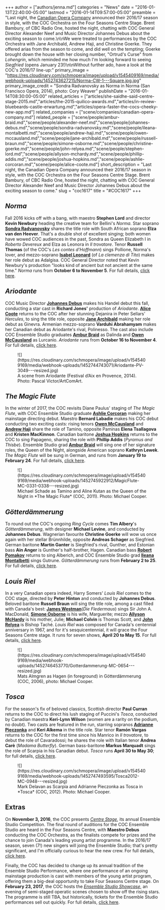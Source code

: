 +++
author = ["authors/jenna.md"]
categories = "News"
date = "2016-01-13T22:40:00-05:00"
lastmod = "2016-01-14T09:57:00-05:00"
preamble = "Last night, the [Canadian Opera Company](/scene/companies/canadian-opera-company/) announced their 2016/17 season in style, with the COC Orchestra on the Four Seasons Centre Stage. Brent Bambury, of CBC Radio One, hosted the night, chatting with COC General Director Alexander Neef and Music Director Johannes Debus about the exciting season to come.\n\nWe were treated to performances by the COC Orchestra with Jane Archibald, Andrew Haji, and Christine Goerke. They offered arias from the season to come, and did well on the tempting; Goerke brought down the house with her closing number, \"Ortrud's Curse\" from  *Lohengrin*, which reminded me how much I'm looking forward to seeing *Siegfried* (opens January 23!)\n\nWithout further ado, have a look at the COC's 2016/17 line-up:"
primary_image = "https://res.cloudinary.com/schmopera/image/upload/v1545409169/media/webhook-uploads/1452743627215/Norma-CW-1---Square.jpg.jpg"
primary_image_credit = "Sondra Radvanovsky as Norma in Norma (San Francisco Opera, 2014), photo: Cory Weaver"
publishDate = "2016-01-14T08:30:00-05:00"
related_articles = ["articles/she-saidhe-said-centre-stage-2015.md","articles/the-2015-quilico-awards.md","articles/in-review-bluebeards-castle-erwartung.md","articles/opera-faster-the-cocs-cheeky-new-app.md"]
related_companies = ["scene/companies/canadian-opera-company.md"]
related_people = ["scene/people/ambur-braid.md","scene/people/alexander-neef.md","scene/people/johannes-debus.md","scene/people/sondra-radvanovsky.md","scene/people/ileana-montalbetti.md","scene/people/andrew-haji.md","scene/people/owen-mccausland.md","scene/people/jane-archibald.md","scene/people/russell-braun.md","scene/people/simone-osborne.md","scene/people/christine-goerke.md","scene/people/john-relyea.md","scene/people/stephen-lord.md","scene/people/allyson-mchardy.md","scene/people/phillip-addis.md","scene/people/joshua-hopkins.md","scene/people/ashlie-corcoran.md","scene/people/alice-coote.md"]
short_description = "Last night, the Canadian Opera Company announced their 2016/17 season in style, with the COC Orchestra on the Four Seasons Centre Stage. Brent Bambury, of CBC Radio One, hosted the night, chatting with COC General Director Alexander Neef and Music Director Johannes Debus about the exciting season to come."
slug = "coc1617"
title = "#COC1617"
+++

## *Norma*

Fall 2016 kicks off with a bang, with maestro **Stephen Lord** and director **Kevin Newbury** heading the creative team for Bellini's *Norma*. Star soprano [**Sondra Radvanovsky**](/scene/people/sondra-radvanovsky/) shares the title role with South African soprano **Elza van den Heever**. That's a double shot of excellent singing; both women have wowed COC audiences in the past, Sondra as Queen Elizabeth I in *Roberto Devereux* and Elza as Leonora in *Il trovatore*. Tenor **Russell Thomas** (of the COC's *Les contes d'Hoffmann*) sings Pollione, Norma's lover, and mezzo-soprano [**Isabel Leonard**](/scene/people/isabel-leonard/) (of *La clemenza di Tito*) makes her role debut as Adalgisa. COC General Director noted that Kevin Newbury's production "looks kind of ancient but not ancient at the same time." *Norma* runs from **October 6 to November 5**. For full details, [click here](http://www.coc.ca/PerformancesAndTickets/1617Season/Norma.aspx).

## *Ariodante*

COC Music Director [**Johannes Debus**](/scene/people/johannes-debus/) makes his Handel debut this fall, conducting a star cast in **Richard Jones'** production of *Ariodante*. [**Alice Coote**](/talking-with-singers-alice-coote/) returns to the COC after her stunning Dejanira in Peter Sellars' *Hercules*, to sing the title role, opposite [**Jane Archibald**](/scene/people/jane-archibald/) making her role debut as Ginevra. Armenian mezzo-soprano **Varduhi Abrahamyam** makes her Canadian debut as Ariodante's rival, Polinesso. The cast also include COC Ensemble Studio graduates [**Ambur Braid**](/talking-with-singers-ambur-braid) as Dalinda and [**Owen McCausland**](/scene/people/owen-mccausland/) as Lurcanio. *Ariodante* runs from **October 16 to November 4**. For full details, [click here](http://www.coc.ca/PerformancesAndTickets/1617Season/Ariodante.aspx).

<figure data-type="image">![](https://res.cloudinary.com/schmopera/image/upload/v1545409169/media/webhook-uploads/1452744743071/Ariodante-PV-3049---resized.jpg)
<figcaption>A scene from Ariodante (Festival d’Aix en Provence, 2014). Photo: Pascal Victor/ArtComArt.
</figcaption></figure>

## *The Magic Flute*

In the winter of 2017, the COC revisits Diane Paulus' staging of *The Magic Flute*, with COC Ensemble Studio graduate [**Ashlie Corcoran**](/scene/people/ashlie-corcoran/) making her mainstage directing debut. Maestro **Bernard Labadie** makes his COC debut conducting two exciting casts: rising tenors [**Owen McCausland**](/scene/people/owen-mccausland/) and [**Andrew Haji**](/scene/people/andrew-haji/) share the role of Tamino, opposite Paminas **Elena Tsallagova** and **Kristen MacKinnon**. Canadian baritone [**Joshua Hopkins**](/talking-figaro-with-joshua-hopkins/) returns to the COC to sing Papageno, sharing the role with **Phillip Addis** (*Pyramus and Thisbe*). Ensemble Studio grad [**Ambur Braid**](/talking-with-singers-ambur-braid/) will sing one of her signature roles, the Queen of the Night, alongside American soprano **Kathryn Lewek**. *The Magic Flute* will be sung in German, and runs from **January 19 to February 24**. For full details, [click here](http://www.coc.ca/PerformancesAndTickets/1617Season/MagicFlute.aspx).

<figure data-type="image">
![](https://res.cloudinary.com/schmopera/image/upload/v1545409169/media/webhook-uploads/1452745922912/MagicFlute-MC-0331-0338---resized.jpg)
<figcaption>Michael Schade as Tamino and Aline Kutan as the Queen of the Night in *The Magic Flute* (COC, 2011). Photo: Michael Cooper.</figcaption></figure>

## *Götterdämmerung*

To round out the COC's ongoing *Ring Cycle* comes **Tim Albery**'s *Götterdämmerung*, with designer **Michael Levine**, and conducted by **Johannes Debus**. Wagnerian favourite **Christine Goerke** will wow us once again with her stellar Brünnhilde, opposite **Andreas Schager** as Siegfried. German baritone **Martin Ganter** is Siegfried's rival, Gunther, and Estonian bass **Ain Anger** is Gunther's half-brother, Hagen. Canadian bass [**Robert Pomakov**](/talking-with-singers-robert-pomakov) returns to sing Alberich, and COC Ensemble Studio grad [**Ileana Montalbetti**](/scene/people/ileana-montalbetti/) sings Gutrune. *Götterdämmerung* runs from **February 2 to 25**. For full details, [click here](http://www.coc.ca/PerformancesAndTickets/1617Season/Gotterdammerung.aspx).

## *Louis Riel*

In a very Canadian opera indeed, Harry Somers' *Louis Riel* comes to the COC stage, directed by **Peter Hinton** and conducted by **Johannes Debus**. Beloved baritone **Russell Braun** will sing the title role, among a cast filled with Canada's best: [**James Westman**](/scene/people/james-westman/)(*Die Fledermaus*) sings Sir John A. MacDonald, [**Simone Osborne**](/talking-with-singers-simonse-osborne/) is his wife, Marguerite; mezzo [**Allyson McHardy**](/scene/people/allyson-mchardy/) is his mother, Julie; **Michael Colvin** is Thomas Scott, and [**John Relyea**](/scene/people/john-relyea/) is Bishop Taché. *Louis Riel* was composed for Canada's centennial anniversary in 1967, and for it's sesquicentennial, it will grace the Four Seasons Centre stage. It runs for seven shows, **April 20 to May 15**. For full details, [click here](http://www.coc.ca/PerformancesAndTickets/1617Season/LouisRiel.aspx).

<figure data-type="image">
![](https://res.cloudinary.com/schmopera/image/upload/v1545409169/media/webhook-uploads/1452746453770/Gotterdammerung-MC-0654---resized.jpg)
<figcaption>Mats Almgren as Hagen (in foreground) in Götterdämmerung (COC, 2006), photo: Michael Cooper.</figcaption>
</figure>

## *Tosca*

For the season's fix of beloved classics, Scottish director **Paul Curran** returns to the COC to direct his lush staging of Puccini's *Tosca*, conducted by Canadian maestra **Keri-Lynn Wilson** (women are a rarity on the podium, no doubt). Two casts are featured in the run, starring sopranos [**Adrianne Pieczonka**](/scene/people/adrianne-pieczonka/) and **Keri Alkema** in the title role. Star tenor **Ramón Vargas** returns to the COC for the first time since his Manrico in *Il trovatore*, to debut the role of Cavaradossi; he shares the role with Italian tenor **Andrea Carè** (*Madama Butterfly*). German bass-baritone **Markus Marquadt** sings the role of Scarpia in his Canadian debut. *Tosca* runs **April 30 to May 30**; for full details, [click here](http://www.coc.ca/PerformancesAndTickets/1617Season/Tosca.aspx). 

<figure data-type="image">
![](https://res.cloudinary.com/schmopera/image/upload/v1545409169/media/webhook-uploads/1452747493595/Tosca2012-MC-0948---resized.jpg)<figcaption>Mark Delavan as Scarpia and Adrianne Pieczonka as Tosca in *Tosca* (COC, 2012). Photo: Michael Cooper.</figcaption>
</figure>

## Extras

On **November 3, 2016**, the COC presents [*Centre Stage*](http://coccentrestage.ca/), its annual Ensemble Studio Competition. The final round of auditions for the COC Ensemble Studio are heard in the Four Seasons Centre, with **Maestro Debus** conducting the COC Orchestra, as the finalists compete for prizes and the chance to join Canada's leading young artist programme. In the 2016/17 season, seven (7!) new singers will joing the Ensemble Studio; that's pretty significant, and I'm officially curious to hear the new crew. For full details, [click here](http://coccentrestage.ca/).

Finally, the COC has decided to change up its annual tradition of the Ensemble Studio Performance, where one performance of an ongoing mainstage production is cast with members of the young artist program, offering them a big-deal opportunity to take Four Seasons Centre stage. On **February 23, 2017**, the COC hosts the [*Ensemble Studio Showcase*](http://www.coc.ca/PerformancesAndTickets/1617Season/EnsembleShowcase.aspx), an evening of semi-staged operatic scenes chosen to show off the rising stars. The programme is still TBA, but historically, tickets for the Ensemble Studio performances sell out quickly. For full details, [click here](http://www.coc.ca/PerformancesAndTickets/1617Season/EnsembleShowcase.aspx).

